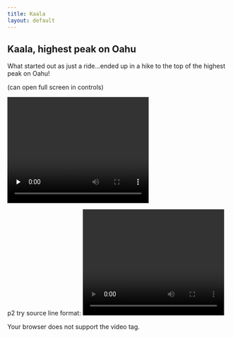 ```yaml
---
title: Kaala
layout: default
---
```


## Kaala, highest peak on Oahu


What started out as just a ride...ended up in a hike to the top of the highest peak on Oahu!   
<p>(can open full screen in controls)</p>
<p>
   <video width="320" height="240" controls src="../oahuv1/images/kaala.webm" type="video/webm" preload="none">
  
</video>
</p>
<p> p2 try source line format:
   
   <video width="320" height="240" controls>
  <source src="../oahuv1/images/kaala.webm" type="video/webm">
  
  Your browser does not support the video tag.
</video>
